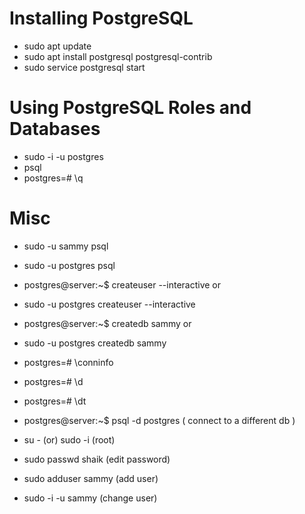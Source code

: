# Installing PostgreSQL

- sudo apt update
- sudo apt install postgresql postgresql-contrib
- sudo service postgresql start

# Using PostgreSQL Roles and Databases

- sudo -i -u postgres
- psql
- postgres=# \q

# Misc

- sudo -u sammy psql
- sudo -u postgres psql

- postgres@server:~$ createuser --interactive or
- sudo -u postgres createuser --interactive

- postgres@server:~$ createdb sammy or
- sudo -u postgres createdb sammy

- postgres=# \conninfo
- postgres=# \d
- postgres=# \dt

- postgres@server:~$ psql -d postgres ( connect to a different db )

- su - (or) sudo -i (root)
- sudo passwd shaik (edit password)
- sudo adduser sammy (add user)
- sudo -i -u sammy (change user)
